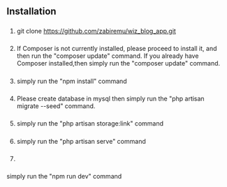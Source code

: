
## Installation

1. #####
   git clone https://github.com/zabiremu/wiz_blog_app.git
2. #####
   If Composer is not currently installed, please proceed to install it, and then run the "composer update" command. If you already have Composer installed,then simply run the "composer update" command.
3. ##### 
    simply run the "npm install" command
4. #####
   Please create database in mysql then  simply run the "php artisan migrate --seed" command. 
5. #####
   simply run the "php artisan storage:link" command
6. #####
   simply run the "php artisan serve" command
7. #####
  simply run the "npm run dev" command
 